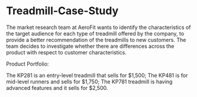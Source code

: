 # Treadmill-Case-Study
The market research team at AeroFit wants to identify the characteristics of the target audience for each type of treadmill offered by the company, to provide a better recommendation of the treadmills to new customers. The team decides to investigate whether there are differences across the product with respect to customer characteristics.


Product Portfolio:

The KP281 is an entry-level treadmill that sells for $1,500;
The KP481 is for mid-level runners and sells for $1,750;
The KP781 treadmill is having advanced features and it sells for $2,500.
